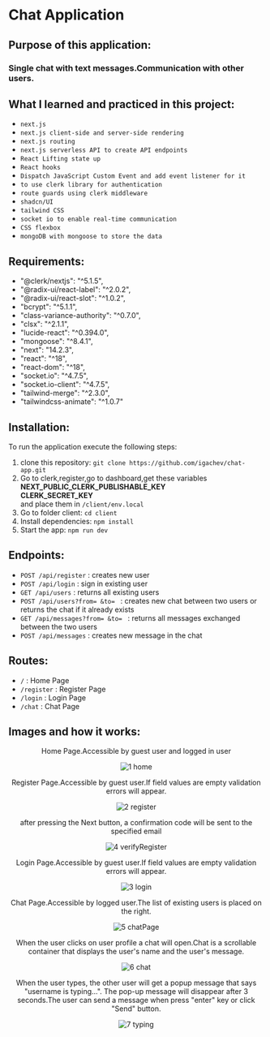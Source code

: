 # Chat Application


## Purpose of this application:
<h3>Single chat with text messages.Communication with other users.</h3>


## What I learned and practiced in this project:
- `next.js`
- `next.js client-side and server-side rendering`
- `next.js routing`
- `next.js serverless API to create API endpoints`
- `React Lifting state up`
- `React hooks`
- `Dispatch JavaScript Custom Event and add event listener for it`
- `to use clerk library for authentication`
- `route guards using clerk middleware`
- `shadcn/UI`
- `tailwind CSS`
- `socket io to enable real-time communication`
- `CSS flexbox`
- `mongoDB with mongoose to store the data`


## Requirements:
   - "@clerk/nextjs": "^5.1.5",
   - "@radix-ui/react-label": "^2.0.2",
   - "@radix-ui/react-slot": "^1.0.2",
   - "bcrypt": "^5.1.1",
   - "class-variance-authority": "^0.7.0",
   - "clsx": "^2.1.1",
   - "lucide-react": "^0.394.0",
   - "mongoose": "^8.4.1",
   - "next": "14.2.3",
   - "react": "^18",
   - "react-dom": "^18",
   - "socket.io": "^4.7.5",
   - "socket.io-client": "^4.7.5",
   - "tailwind-merge": "^2.3.0",
   - "tailwindcss-animate": "^1.0.7"


## Installation:
To run the application execute the following steps:
1. clone this repository: `git clone https://github.com/igachev/chat-app.git`
2. Go to clerk,register,go to dashboard,get these variables <br> <strong>NEXT_PUBLIC_CLERK_PUBLISHABLE_KEY</strong> <br> <strong>CLERK_SECRET_KEY</strong> <br> and place them in `/client/env.local`
3. Go to folder client: `cd client`
4. Install dependencies: `npm install`
5. Start the app: `npm run dev`


## Endpoints:
- `POST /api/register` : <span>creates new user</span>
- `POST /api/login` : <span>sign in existing user</span>
- `GET /api/users` : <span>returns all existing users</span>
- `POST /api/users?from= &to= ` : <span>creates new chat between two users or returns the chat if it already exists</span>
- `GET /api/messages?from= &to= ` : <span>returns all messages exchanged between the two users</span>
- `POST /api/messages` : <span>creates new message in the chat</span>


## Routes:
- `/` : <span>Home Page</span>
- `/register` : <span>Register Page</span>
- `/login` : <span>Login Page</span>
- `/chat` : <span>Chat Page</span>


## Images and how it works:
<div align="center">
   <p>Home Page.Accessible by guest user and logged in user</p>
   
   ![1 home](https://github.com/igachev/chat-app/assets/102420254/7a53694a-42c5-4d17-bb9f-7850a13cebfc)

</div>


<div align="center">
   <p>Register Page.Accessible by guest user.If field values are empty validation errors will appear.</p>

![2 register](https://github.com/igachev/chat-app/assets/102420254/58885540-7e5a-4cc1-9691-05237a28d85e)

</div>

<div align="center">
   <p>after pressing the Next button, a confirmation code will be sent to the specified email</p>

![4 verifyRegister](https://github.com/igachev/chat-app/assets/102420254/ec420f52-a0e8-409a-9bf7-8b5ff72522c0)

</div>

<div align="center">
   <p>Login Page.Accessible by guest user.If field values are empty validation errors will appear.</p>

![3 login](https://github.com/igachev/chat-app/assets/102420254/f7a5f3ac-d424-4b84-a00c-429722352c41)

</div>

<div align="center">
   <p>Chat Page.Accessible by logged user.The list of existing users is placed on the right.</p>

![5 chatPage](https://github.com/igachev/chat-app/assets/102420254/6deb9f03-28ac-4f90-9f0e-281b34347723)

</div>

<div align="center">
   <p>When the user clicks on user profile a chat will open.Chat is a scrollable container that displays the user's name and the user's message.</p>

   ![6 chat](https://github.com/igachev/chat-app/assets/102420254/664120d3-bc25-423a-ac4e-b4ab796ea219)

</div>

<div align="center">
   <p>When the user types, the other user will get a popup message that says "username is typing...". The pop-up message will disappear after 3 seconds.The user can send a message when press "enter" key or click "Send" button.</p>

![7 typing](https://github.com/igachev/chat-app/assets/102420254/bfae97b0-da21-4a61-bc80-0c2468bf1284)

</div>
